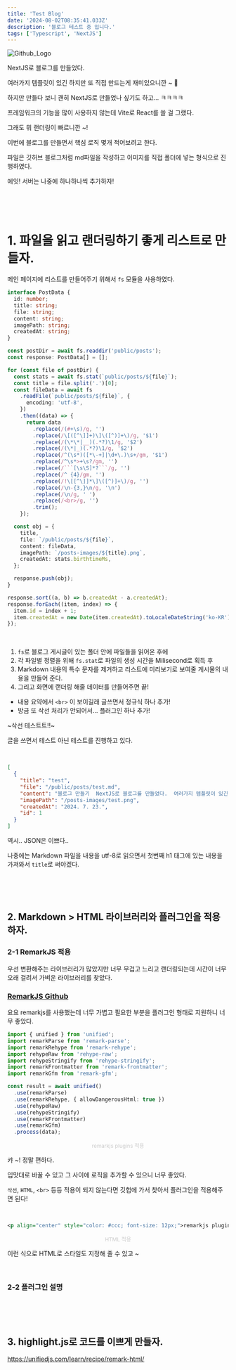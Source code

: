 ```yaml
---
title: 'Test Blog'
date: '2024-08-02T08:35:41.033Z'
description: '블로그 테스트 중 입니다.'
tags: ['Typescript', 'NextJS']
---
```


![Github_Logo](make-blog/index.png)

NextJS로 블로그를 만들었다.

여러가지 템플릿이 있긴 하지만 또 직접 만드는게 재미있으니깐 ~ 🌟

하지만 만들다 보니 괜히 NextJS로 만들었나 싶기도 하고... ㅋㅋㅋㅋ

프레임워크의 기능을 많이 사용하지 않는데 Vite로 React를 쓸 걸 그랬다.

그래도 뭐 랜더링이 빠르니깐 ~!

이번에 블로그를 만들면서 핵심 로직 몇개 적어보려고 한다.

파일은 깃허브 블로그처럼 md파일을 작성하고 이미지를 직접 폴더에 넣는 형식으로 진행하였다.

에잇! 서버는 나중에 하나하나씩 추가하자!

<br><br><br>

# 1. 파일을 읽고 랜더링하기 좋게 리스트로 만들자.

메인 페이지에 리스트를 만들어주기 위해서 `fs` 모듈을 사용하였다.

````typescript
interface PostData {
  id: number;
  title: string;
  file: string;
  content: string;
  imagePath: string;
  createdAt: string;
}

const postDir = await fs.readdir('public/posts');
const response: PostData[] = [];

for (const file of postDir) {
  const stats = await fs.stat(`public/posts/${file}`);
  const title = file.split('.')[0];
  const fileData = await fs
    .readFile(`public/posts/${file}`, {
      encoding: 'utf-8',
    })
    .then((data) => {
      return data
        .replace(/(#+\s)/g, '')
        .replace(/\[([^\]]+)\]\([^)]+\)/g, '$1')
        .replace(/(\*\*|__)(.*?)\1/g, '$2')
        .replace(/(\*|_)(.*?)\1/g, '$2')
        .replace(/^(\s*)([*\-+]|\d+\.)\s+/gm, '$1')
        .replace(/^\s*>+\s?/gm, '')
        .replace(/```[\s\S]*?```/g, '')
        .replace(/^ {4}/gm, '')
        .replace(/!\[[^\]]*\]\([^)]+\)/g, '')
        .replace(/\n-{3,}\n/g, '\n')
        .replace(/\n/g, ' ')
        .replace(/<br>/g, '')
        .trim();
    });

  const obj = {
    title,
    file: `/public/posts/${file}`,
    content: fileData,
    imagePath: `/posts-images/${title}.png`,
    createdAt: stats.birthtimeMs,
  };

  response.push(obj);
}

response.sort((a, b) => b.createdAt - a.createdAt);
response.forEach((item, index) => {
  item.id = index + 1;
  item.createdAt = new Date(item.createdAt).toLocaleDateString('ko-KR');
});
````

<br>

1. `fs`로 블로그 게시글이 있는 폴더 안에 파일들을 읽어온 후에
2. 각 파일별 정렬을 위해 `fs.stat`로 파일의 생성 시간을 Milisecond로 획득 후
3. Markdown 내용의 특수 문자를 제거하고 리스트에 미리보기로 보여줄 게시물의 내용을 만들어 준다.
4. 그리고 화면에 랜더링 해줄 데이터를 만들어주면 끝!

- 내용 요약에서 `<br>` 이 보이길래 글쓰면서 정규식 하나 추가!
- 방금 또 삭선 처리가 안되어서... 플러그인 하나 추가!

~삭선 테스트트!!~

글을 쓰면서 테스트 아닌 테스트를 진행하고 있다.

<br>

```json
[
  {
    "title": "test",
    "file": "/public/posts/test.md",
    "content": "블로그 만들기  NextJS로 블로그를 만들었다.  여러가지 템플릿이 있긴 하지만 또 직접 만드는게 재미있으니깐 ~ 🌟",
    "imagePath": "/posts-images/test.png",
    "createdAt": "2024. 7. 23.",
    "id": 1
  }
]
```

역시.. JSON은 이쁘다..

나중에는 Markdown 파일을 내용을 utf-8로 읽으면서 첫번째 h1 태그에 있는 내용을 가져와서 `title`로 써야겠다.

<br><br><br>

## 2. Markdown > HTML 라이브러리와 플러그인을 적용하자.

### 2-1 RemarkJS 적용

우선 변환해주는 라이브러리가 많았지만 너무 무겁고 느리고 랜더링되는데 시간이 너무 오래 걸려서 가벼운 라이브러리를 찾았다.

### [RemarkJS Github](https://github.com/remarkjs/remark)

요요 remarkjs를 사용했는데 너무 가볍고 필요한 부분을 플러그인 형태로 지원하니 너무 좋았다.

```typescript
import { unified } from 'unified';
import remarkParse from 'remark-parse';
import remarkRehype from 'remark-rehype';
import rehypeRaw from 'rehype-raw';
import rehypeStringify from 'rehype-stringify';
import remarkFrontmatter from 'remark-frontmatter';
import remarkGfm from 'remark-gfm';

const result = await unified()
  .use(remarkParse)
  .use(remarkRehype, { allowDangerousHtml: true })
  .use(rehypeRaw)
  .use(rehypeStringify)
  .use(remarkFrontmatter)
  .use(remarkGfm)
  .process(data);
```

<p align="center" style="color: #ccc; font-size: 12px;">remarkjs plugins 적용</p>

캬 ~! 정말 편하다.

입맛대로 바꿀 수 있고 그 사이에 로직을 추가할 수 있으니 너무 좋았다.

`삭선`, `HTML`, `<br>` 등등 적용이 되지 않는다면 깃헙에 가서 찾아서 플러그인을 적용해주면 된다!

<br>

```xml
<p align="center" style="color: #ccc; font-size: 12px;">remarkjs plugins 적용</p>
```

<p align="center" style="color: #ccc; font-size: 12px;">HTML 적용</p>

이런 식으로 HTML로 스타일도 지정해 줄 수 있고 ~

<br>

### 2-2 플러그인 설명

<br><br><br>

## 3. highlight.js로 코드를 이쁘게 만들자.

https://unifiedjs.com/learn/recipe/remark-html/
